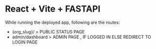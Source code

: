 # React + Vite + FASTAPI
While running the deployed app, following are the routes:

- {org_slug}/ > PUBLIC STATUS PAGE
- admin/dashboard > ADMIN PAGE , IF LOGGED IN ELSE REDIRECT TO LOGIN PAGE
  
